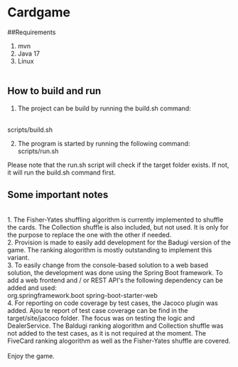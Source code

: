 # Cardgame

##Requirements
1. mvn
2. Java 17
3. Linux
<br/><br/>

## How to build and run
1. The project can be build by running the build.sh command:
<br/>
scripts/build.sh

2. The program is started by running the following command:
scripts/run.sh

Please note that the run.sh script will check if the target folder exists. If not, it will
run the build.sh command first.

## Some important notes
<br/>
1. The Fisher-Yates shuffling algorithm is currently implemented to shuffle the cards. The Collection
shuffle is also included, but not used. It is only for the purpose to replace the one with the other if
needed.
<br/>
2. Provision is made to easily add development for the Badugi version of the game. The ranking alogorithm
is mostly outstanding to implement this variant.
<br/>
3. To easily change from the console-based solution to a web based solution, the development was done using
the Spring Boot framework. To add a web frontend and / or REST API's the following dependency can be added and
used:
<br/>
	<dependency>
        	<groupId>org.springframework.boot</groupId>
                <artifactId>spring-boot-starter-web</artifactId>
        </dependency>
<br/>
4. For reporting on code coverage by test cases, the Jacoco plugin was added. Ajou te
report of test case coverage can be find in the target/site/jacoco folder. The
focus was on testing the logic and DealerService. The Baldugi ranking alogorithm and Collection shuffle
was not added to the test cases, as it is not required at the moment. The FiveCard ranking alogorithm as
well as the Fisher-Yates shuffle are covered.
<br/>
<br/>
Enjoy the game. 




